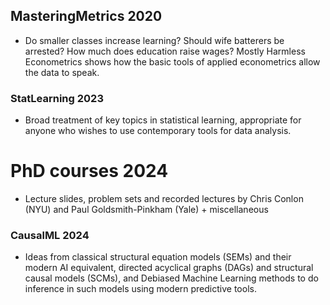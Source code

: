 
## MasteringMetrics 2020
- Do smaller classes increase learning? Should wife batterers be arrested? How much does education raise wages? Mostly Harmless Econometrics shows how the basic tools of applied econometrics allow the data to speak.

### StatLearning 2023
- Broad treatment of key topics in statistical learning, appropriate for anyone who wishes to use contemporary tools for data analysis.

# PhD courses 2024
- Lecture slides, problem sets and recorded lectures by Chris Conlon (NYU) and Paul Goldsmith-Pinkham (Yale) + miscellaneous

### CausalML 2024
- Ideas from classical structural equation models (SEMs) and their modern AI equivalent, directed acyclical graphs (DAGs) and structural causal models (SCMs), and Debiased Machine Learning methods to do inference in such models using modern predictive tools.

